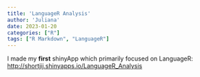 ```yaml
---
title: 'LanguageR Analysis'
author: 'Juliana'
date: 2023-01-20
categories: ["R"]
tags: ["R Markdown", "LanguageR"]
---
```


I made my **first** shinyApp which primarily focused on LanguageR:  <http://shortjij.shinyapps.io/LanguageR_Analysis>

